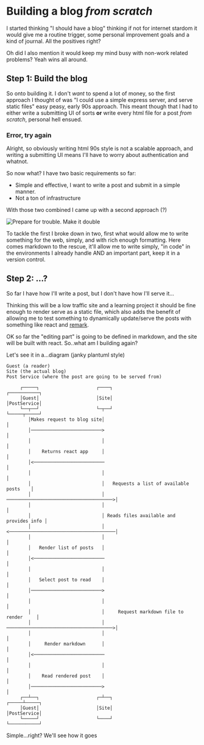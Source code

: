 # Building a blog _from scratch_

I started thinking "I should have a blog" thinking if not for internet stardom it would give me a routine trigger, some personal improvement goals and a kind of journal. All the positives right?

Oh did I also mention it would keep my mind busy with non-work related problems? Yeah wins all around.

## Step 1: Build the blog

So onto building it. I don't _want_ to spend a lot of money, so the first approach I thought of was "I could use a simple express server, and serve static files" easy peasy, early 90s approach. This meant though that I had to either write a submitting UI of sorts **or** write every html file for a post _from scratch_, personal hell ensued.

### Error, try again
Alright, so obviously writing html 90s style is not a scalable approach, and writing a submitting UI means I'll have to worry about authentication and whatnot.

So now what? I have two basic requirements so far:
- Simple and effective, I want to write a post and submit in a simple manner.
- Not a ton of infrastructure

With those two combined I came up with a second approach (?)

![Prepare for trouble. Make it double](https://media1.giphy.com/media/37zCgyDV7pPos/giphy.gif)

To tackle the first I broke down in two, first what would allow me to write something for the web, simply, and with rich enough formatting. Here comes markdown to the rescue, it'll allow me to write simply, "in code" in the environments I already handle AND an important part, keep it in a version control.

## Step 2: ...?

So far I have how I'll write a post, but I don't have how I'll serve it...

Thinking this will be a low traffic site and a learning project it should be fine enough to render serve as a static file, which also adds the benefit of allowing me to test something to dynamically update/serve the posts with something like react and [remark](https://github.com/remarkjs/remark).

OK so far the "editing part" is going to be defined in markdown, and the site will be built with react. So..what am I building again?

Let's see it in a...diagram (janky plantuml style)
```
Guest (a reader)
Site (the actual blog)
Post Service (where the post are going to be served from)

     ┌─────┐                     ┌────┐                                ┌───────────┐
     │Guest│                     │Site│                                │PostService│
     └──┬──┘                     └─┬──┘                                └─────┬─────┘
        │Makes request to blog site│                                         │      
        │──────────────────────────>                                         │      
        │                          │                                         │      
        │    Returns react app     │                                         │      
        │<──────────────────────────                                         │      
        │                          │                                         │      
        │                          │   Requests a list of available posts    │      
        │                          │ ───────────────────────────────────────>│      
        │                          │                                         │      
        │                          │ Reads files available and provides info │      
        │                          │ <───────────────────────────────────────│      
        │                          │                                         │      
        │   Render list of posts   │                                         │      
        │<──────────────────────────                                         │      
        │                          │                                         │      
        │   Select post to read    │                                         │      
        │──────────────────────────>                                         │      
        │                          │                                         │      
        │                          │     Request markdown file to render     │      
        │                          │ ───────────────────────────────────────>│      
        │                          │                                         │      
        │     Render markdown      │                                         │      
        │<──────────────────────────                                         │      
        │                          │                                         │      
        │    Read rendered post    │                                         │      
        │──────────────────────────>                                         │      
     ┌──┴──┐                     ┌─┴──┐                                ┌─────┴─────┐
     │Guest│                     │Site│                                │PostService│
     └─────┘                     └────┘                                └───────────┘
```

Simple...right? We'll see how it goes

